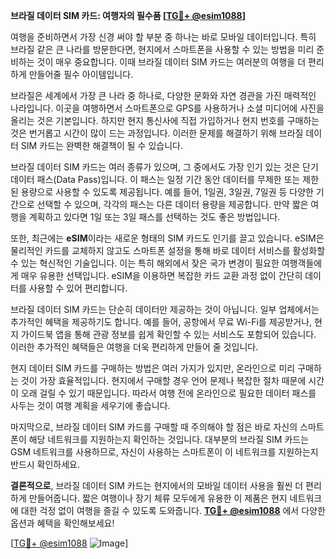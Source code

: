 **브라질 데이터 SIM 카드: 여행자의 필수품 [[TG💪+ @esim1088](https://t.me/s/esim1088)]**

여행을 준비하면서 가장 신경 써야 할 부분 중 하나는 바로 모바일 데이터입니다. 특히 브라질 같은 큰 나라를 방문한다면, 현지에서 스마트폰을 사용할 수 있는 방법을 미리 준비하는 것이 매우 중요합니다. 이때 브라질 데이터 SIM 카드는 여러분의 여행을 더 편리하게 만들어줄 필수 아이템입니다.

브라질은 세계에서 가장 큰 나라 중 하나로, 다양한 문화와 자연 경관을 가진 매력적인 나라입니다. 이곳을 여행하면서 스마트폰으로 GPS를 사용하거나 소셜 미디어에 사진을 올리는 것은 기본입니다. 하지만 현지 통신사에 직접 가입하거나 현지 번호를 구매하는 것은 번거롭고 시간이 많이 드는 과정입니다. 이러한 문제를 해결하기 위해 브라질 데이터 SIM 카드는 완벽한 해결책이 될 수 있습니다.

브라질 데이터 SIM 카드는 여러 종류가 있으며, 그 중에서도 가장 인기 있는 것은 단기 데이터 패스(Data Pass)입니다. 이 패스는 일정 기간 동안 데이터를 무제한 또는 제한된 용량으로 사용할 수 있도록 제공됩니다. 예를 들어, 1일권, 3일권, 7일권 등 다양한 기간으로 선택할 수 있으며, 각각의 패스는 다른 데이터 용량을 제공합니다. 만약 짧은 여행을 계획하고 있다면 1일 또는 3일 패스를 선택하는 것도 좋은 방법입니다.

또한, 최근에는 **eSIM**이라는 새로운 형태의 SIM 카드도 인기를 끌고 있습니다. eSIM은 물리적인 카드를 교체하지 않고도 스마트폰 설정을 통해 바로 데이터 서비스를 활성화할 수 있는 혁신적인 기술입니다. 이는 특히 해외에서 잦은 국가 변경이 필요한 여행객들에게 매우 유용한 선택입니다. eSIM을 이용하면 복잡한 카드 교환 과정 없이 간단히 데이터를 사용할 수 있어 편리합니다.

브라질 데이터 SIM 카드는 단순히 데이터만 제공하는 것이 아닙니다. 일부 업체에서는 추가적인 혜택을 제공하기도 합니다. 예를 들어, 공항에서 무료 Wi-Fi를 제공받거나, 현지 가이드북 앱을 통해 관광 정보를 쉽게 확인할 수 있는 서비스도 포함되어 있습니다. 이러한 추가적인 혜택들은 여행을 더욱 편리하게 만들어 줄 것입니다.

현지 데이터 SIM 카드를 구매하는 방법은 여러 가지가 있지만, 온라인으로 미리 구매하는 것이 가장 효율적입니다. 현지에서 구매할 경우 언어 문제나 복잡한 절차 때문에 시간이 오래 걸릴 수 있기 때문입니다. 따라서 여행 전에 온라인으로 필요한 데이터 패스를 사두는 것이 여행 계획을 세우기에 좋습니다.

마지막으로, 브라질 데이터 SIM 카드를 구매할 때 주의해야 할 점은 바로 자신의 스마트폰이 해당 네트워크를 지원하는지 확인하는 것입니다. 대부분의 브라질 SIM 카드는 GSM 네트워크를 사용하므로, 자신이 사용하는 스마트폰이 이 네트워크를 지원하는지 반드시 확인하세요.

**결론적으로**, 브라질 데이터 SIM 카드는 현지에서의 모바일 데이터 사용을 훨씬 더 편리하게 만들어줍니다. 짧은 여행이나 장기 체류 모두에게 유용한 이 제품은 현지 네트워크에 대한 걱정 없이 여행을 즐길 수 있도록 도와줍니다. **[TG💪+ @esim1088](https://t.me/s/esim1088)** 에서 다양한 옵션과 혜택을 확인해보세요!

[[TG💪+ @esim1088](https://t.me/s/esim1088) ![Image](https://i.postimg.cc/Y0z9fWf4/image.png)]